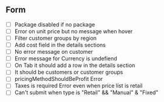 ## Form 
- [ ] Package disabled if no package
- [ ] Error on unit price but no message when hover
- [ ] Filter customer groups by region 
- [ ] Add cost field in the details sections 
- [ ] No error message on customer
- [ ] Error message for Currency is undefiend
- [ ] On Tab it should add a row in the details section
- [ ] It should be customers or customer groups
- [ ] pricingMethodShouldBeProfit Error 
- [ ] Taxes is required Error even when price list is retail
- [ ] Can't submit when type is "Retail" && "Manual" & "Fixed"
